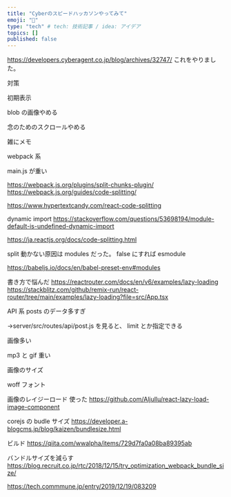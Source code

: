 ```yaml
---
title: "Cyberのスピードハッカソンやってみて"
emoji: "🎃"
type: "tech" # tech: 技術記事 / idea: アイデア
topics: []
published: false
---
```


https://developers.cyberagent.co.jp/blog/archives/32747/
これをやりました。

対策

初期表示

blob の画像やめる

念のためのスクロールやめる

雑にメモ

webpack 系

main.js が重い

https://webpack.js.org/plugins/split-chunks-plugin/
https://webpack.js.org/guides/code-splitting/

https://www.hypertextcandy.com/react-code-splitting

dynamic import
https://stackoverflow.com/questions/53698194/module-default-is-undefined-dynamic-import

https://ja.reactjs.org/docs/code-splitting.html

split 動かない原因は modules だった。
false にすれば esmodule

https://babeljs.io/docs/en/babel-preset-env#modules

書き方で悩んだ
https://reactrouter.com/docs/en/v6/examples/lazy-loading
https://stackblitz.com/github/remix-run/react-router/tree/main/examples/lazy-loading?file=src/App.tsx

API 系
posts のデータ多すぎ

→server/src/routes/api/post.js を見ると、
limit とか指定できる

画像多い

mp3 と gif 重い

画像のサイズ

woff フォント

画像のレイジーロード
使った
https://github.com/Aljullu/react-lazy-load-image-component

corejs の budle サイズ
https://developer.a-blogcms.jp/blog/kaizen/bundlesize.html

ビルド
https://qiita.com/wwalpha/items/729d7fa0a08ba89395ab

バンドルサイズを減らす
https://blog.recruit.co.jp/rtc/2018/12/15/try_optimization_webpack_bundle_size/

https://tech.commmune.jp/entry/2019/12/19/083209
